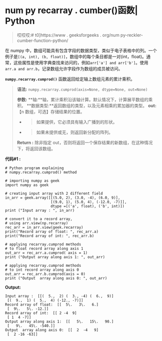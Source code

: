 # num py recarray . cumber()函数| Python

> 哎哎哎:# t0]https://www . geeksforgeeks . org/num py-reckler-cumber-function-python/

在 numpy 中，数组可能具有包含字段的数据类型，类似于电子表格中的列。一个例子是`[(a, int), (b, float)]`，数组中的每个条目都是一对(int，float)。通常，这些属性是使用字典查找来访问的，例如`arr['a'] and arr['b']`。使用`arr.a and arr.b`，记录数组允许字段作为数组的成员被访问。

**`numpy.recarray.cumprod()`** 函数返回给定轴上数组元素的累计乘积。

> **语法:** `numpy.recarray.cumprod(axis=None, dtype=None, out=None)`
> 
> **参数:**
> **轴:**轴，累计乘积沿该轴计算。默认情况下，计算展平数组的乘积。
> **数据类型:**返回数组的类型，以及元素相乘的累加器的类型。
> **out:**【n 数组，可选】存储结果的位置。
> - >如果提供，它必须具有输入广播到的形状。
> - >如果未提供或无，则返回新分配的阵列。
> 
> **Return :** 除非指定 out，否则将返回一个保存结果的新数组，在这种情况下，将返回该数组。

**代码#1 :**

```
# Python program explaining
# numpy.recarray.cumprod() method 

# importing numpy as geek
import numpy as geek

# creating input array with 2 different field 
in_arr = geek.array([[(5.0, 2), (3.0, -4), (6.0, 9)],
                     [(9.0, 1), (5.0, 4), (-12.0, -7)]],
                     dtype =[('a', float), ('b', int)])
print ("Input array : ", in_arr)

# convert it to a record array,
# using arr.view(np.recarray)
rec_arr = in_arr.view(geek.recarray)
print("Record array of float: ", rec_arr.a)
print("Record array of int: ", rec_arr.b)

# applying recarray.cumprod methods
# to float record array along axis 1
out_arr = rec_arr.a.cumprod( axis = 1)
print ("Output array along axis 1: ", out_arr) 

# applying recarray.cumprod methods 
# to int record array along axis 0
out_arr = rec_arr.b.cumprod(axis = 0)
print ("Output  array along axis 0: ", out_arr) 
```

**Output:**

```
Input array :  [[(  5.,  2) (  3., -4) (  6.,  9)]
 [(  9.,  1) (  5.,  4) (-12., -7)]]
Record array of float:  [[  5\.   3\.   6.]
 [  9\.   5\. -12.]]
Record array of int:  [[ 2 -4  9]
 [ 1  4 -7]]
Output array along axis 1:  [[   5\.   15\.   90.]
 [   9\.   45\. -540.]]
Output  array along axis 0:  [[  2  -4   9]
 [  2 -16 -63]]

```
